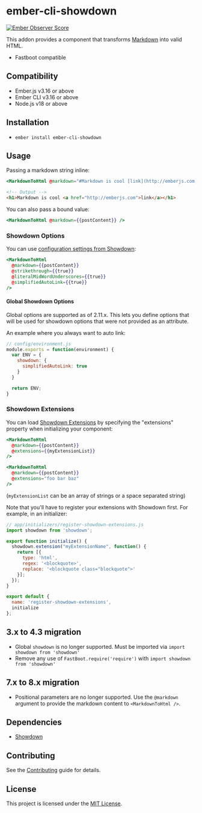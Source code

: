 # ember-cli-showdown

[![Ember Observer Score](http://emberobserver.com/badges/ember-cli-showdown.svg)](http://emberobserver.com/addons/ember-cli-showdown)

This addon provides a component that transforms [Markdown](http://en.wikipedia.org/wiki/Markdown) into valid HTML.

* Fastboot compatible

## Compatibility

* Ember.js v3.16 or above
* Ember CLI v3.16 or above
* Node.js v18 or above

## Installation

- `ember install ember-cli-showdown`

## Usage

Passing a markdown string inline:

```handlebars
<MarkdownToHtml @markdown="#Markdown is cool [link](http://emberjs.com)" />
```

```html
<!-- Output -->
<h1>Markdown is cool <a href="http://emberjs.com">link</a></h1>
```

You can also pass a bound value:

```handlebars
<MarkdownToHtml @markdown={{postContent}} />
```

### Showdown Options

You can use [configuration settings from Showdown][showdown-config]:

```handlebars
<MarkdownToHtml
  @markdown={{postContent}}
  @strikethrough={{true}}
  @literalMidWordUnderscores={{true}}
  @simplifiedAutoLink={{true}}
/>
```

[showdown-config]: https://github.com/showdownjs/showdown#valid-options

#### Global Showdown Options

Global options are supported as of 2.11.x.  This lets you define options that will be used
for showdown options that were not provided as an attribute.

An example where you always want to auto link:

```js
// config/environment.js
module.exports = function(environment) {
  var ENV = {
    showdown: {
      simplifiedAutoLink: true
    }
  }

  return ENV;
}
```

### Showdown Extensions

You can load [Showdown Extensions](https://github.com/showdownjs/showdown/wiki/extensions) by specifying the
"extensions" property when initializing your component:

```handlebars
<MarkdownToHtml
  @markdown={{postContent}}
  @extensions={{myExtensionList}}
/>
```

```handlebars
<MarkdownToHtml
  @markdown={{postContent}}
  @extensions="foo bar baz"
/>
```

(`myExtensionList` can be an array of strings or a space separated string)

Note that you'll have to register your extensions with Showdown first.
For example, in an initializer:

```js
// app/initializers/register-showdown-extensions.js
import showdown from 'showdown';

export function initialize() {
  showdown.extension("myExtensionName", function() {
    return [{
      type: 'html',
      regex: '<blockquote>',
      replace: '<blockquote class="blockquote">'
    }];
  });
}

export default {
  name: 'register-showdown-extensions',
  initialize
};
```

[showdown-extensions]: https://github.com/showdownjs/showdown/wiki/extensions

## 3.x to 4.3 migration

* Global `showdown` is no longer supported.  Must be imported via `import showdown from 'showdown'`
* Remove any use of `FastBoot.require('require')` with `import showdown from 'showdown'`

## 7.x to 8.x migration

* Positional parameters are no longer supported. Use the `@markdown` argument to provide the markdown content to `<MarkdownToHtml />`.

## Dependencies
* [Showdown](https://github.com/showdownjs/showdown)

## Contributing

See the [Contributing](CONTRIBUTING.md) guide for details.

## License

This project is licensed under the [MIT License](LICENSE.md).
